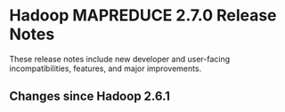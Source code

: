 # Hadoop MAPREDUCE 2.7.0 Release Notes

These release notes include new developer and user-facing incompatibilities, features, and major improvements.

## Changes since Hadoop 2.6.1



